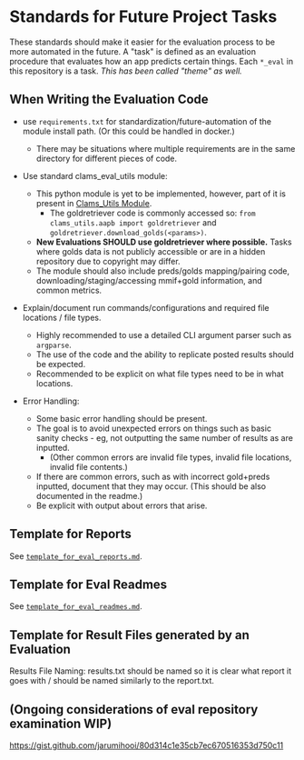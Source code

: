 # Standards for Future Project Tasks
These standards should make it easier for the evaluation process to be more automated in the future. 
A "task" is defined as an evaluation procedure that evaluates how an app predicts certain things. Each `*_eval` in this repository is a task. 
_This has been called "theme" as well._  

## When Writing the Evaluation Code
* use `requirements.txt` for standardization/future-automation of the module install path. (Or this could be handled in docker.)
  * There may be situations where multiple requirements are in the same directory for different pieces of code. 

* Use standard clams_eval_utils module:
  * This python module is yet to be implemented, however, part of it is present in [Clams_Utils Module](https://github.com/clamsproject/clams-utils).  
    * The goldretriever code is commonly accessed so: `from clams_utils.aapb import goldretriever` and `goldretriever.download_golds(<params>)`.  
  * **New Evaluations SHOULD use goldretriever where possible.** Tasks where golds data is not publicly accessible or are in a hidden repository due to copyright may differ. 
  * The module should also include preds/golds mapping/pairing code, downloading/staging/accessing mmif+gold information, and common metrics. 

* Explain/document run commands/configurations and required file locations / file types.  
  * Highly recommended to use a detailed CLI argument parser such as `argparse`. 
  * The use of the code and the ability to replicate posted results should be expected. 
  * Recommended to be explicit on what file types need to be in what locations. 

* Error Handling: 
  * Some basic error handling should be present.
  * The goal is to avoid unexpected errors on things such as basic sanity checks - eg, not outputting the same number of results as are inputted. 
    * (Other common errors are invalid file types, invalid file locations, invalid file contents.)
  * If there are common errors, such as with incorrect gold+preds inputted, document that they may occur. (This should be also documented in the readme.)
  * Be explicit with output about errors that arise. 
  

## Template for Reports 
See [`template_for_eval_reports.md`](/template_for_eval_reports.md).  

## Template for Eval Readmes
See [`template_for_eval_readmes.md`](/template_for_eval_readmes.md).

## Template for Result Files generated by an Evaluation
Results File Naming: results.txt should be named so it is clear what report it goes with / should be named similarly to the report.txt. 

## (Ongoing considerations of eval repository examination WIP)
https://gist.github.com/jarumihooi/80d314c1e35cb7ec670516353d750c11
